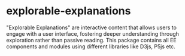 # explorable-explanations

"Explorable Explanations" are interactive content that allows users to engage with a user interface, fostering deeper understanding through exploration rather than passive reading. This package contains all EE components and modules using different libraries like D3js, P5js etc.